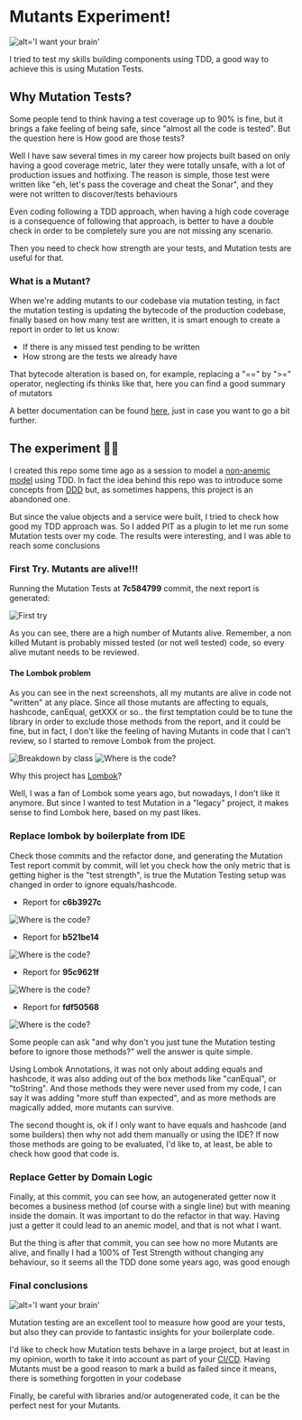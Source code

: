 # Mutants Experiment!

![alt='I want your brain'](imgs/mutant.jpeg)

I tried to test my skills building components using TDD, a good way to achieve this is
using Mutation Tests.
    
## Why Mutation Tests?

Some people tend to think having a test coverage up to 90% is fine, but it brings a
fake feeling of being safe, since "almost all the code is tested". But the question here is
How good are those tests?

Well I have saw several times in my career how projects built based on only having a good coverage metric, later
they were totally unsafe, with a lot of production issues and hotfixing. The reason is simple, those test were written
like "eh, let's pass the coverage and cheat the Sonar", and they were not written to discover/tests behaviours

Even coding following a TDD approach, when having a high code coverage is a consequence of following that approach, is better
to have a double check in order to be completely sure you are not missing any scenario.

Then you need to check how strength are your tests, and Mutation tests are useful for that.

### What is a Mutant?

When we're adding mutants to our codebase via mutation testing, in fact the mutation testing is updating the bytecode of the production codebase,
finally based on how many test are written, it is smart enough to create a report in order to let us know:

* If there is any missed test pending to be written
* How strong are the tests we already have

That bytecode alteration is based on, for example, replacing a "==" by ">=" operator, neglecting ifs thinks like that, 
here you can find a good summary of mutators

A better documentation can be found [here](https://pitest.org/), just in case you want to go a bit further.

## The experiment :man_technologist:

I created this repo some time ago as a session to model a [non-anemic model](https://martinfowler.com/bliki/AnemicDomainModel.html) using TDD. In fact the idea behind this repo was to introduce some concepts
from [DDD](https://martinfowler.com/tags/domain%20driven%20design.html) but, as sometimes happens, this project is an abandoned one.

But since the value objects and a service were built, I tried to check how good my TDD approach was. So I added PIT as a plugin to let me run some Mutation tests over my code. The results were interesting, and I was able to reach some conclusions

### First Try. Mutants are alive!!!

Running the Mutation Tests at **7c584799** commit, the next report is generated:

![First try](imgs/001.png)

As you can see, there are a high number of Mutants alive. Remember, a non killed Mutant is probably missed tested (or not well tested) code, 
so every alive mutant needs to be reviewed.

#### The Lombok problem

As you can see in the next screenshots, all my mutants are alive in code not "written" at any place. Since all those mutants
are affecting to equals, hashcode, canEqual, getXXX or so.. the first temptation could be to tune the library in order to exclude
those methods from the report, and it could be fine, but in fact, I don't like the feeling of having Mutants in code that I can't review,
so I started to remove Lombok from the project.

![Breakdown by class](imgs/002.png)
![Where is the code?](imgs/003.png)

Why this project has [Lombok](https://projectlombok.org/)?

Well, I was a fan of Lombok some years ago, but nowadays, I don't like it anymore. But since I wanted to test Mutation in a
"legacy" project, it makes sense to find Lombok here, based on my past likes.


### Replace lombok by boilerplate from IDE

Check those commits and the refactor done, and generating the Mutation Test report commit by commit, will let you check how 
the only metric that is getting higher is the "test strength", is true the Mutation Testing setup was changed in order to 
ignore equals/hashcode.

* Report for **c6b3927c**

![Where is the code?](imgs/004.png)

* Report for **b521be14**

![Where is the code?](imgs/005.png)

* Report for **95c9621f**

![Where is the code?](imgs/006.png)

* Report for **fdf50568**

![Where is the code?](imgs/003.png)

Some people can ask "and why don't you just tune the Mutation testing before to ignore those methods?" well the answer is quite
simple.

Using Lombok Annotations, it was not only about adding equals and hashcode, it was also adding out of the box methods like "canEqual",
or "toString". And those methods they were never used from my code, I can say it was adding "more stuff than expected", and
as more methods are magically added, more mutants can survive.

The second thought is, ok if I only want to have equals and hashcode (and some builders) then why not add them manually
or using the IDE? If now those methods are going to be evaluated, I'd like to, at least, be able to check how good that code is.

### Replace Getter by Domain Logic

Finally, at this commit, you can see how, an autogenerated getter now it becomes a business method (of course with a single line) 
but with meaning inside the domain. It was important to do the refactor in that way. Having just a getter it could lead 
to an anemic model, and that is not what I want.

But the thing is after that commit, you can see how no more Mutants are alive, and finally I had a 100% of Test Strength 
without changing any behaviour, so it seems all the TDD done some years ago, was good enough

### Final conclusions

![alt='I want your brain'](imgs/sewers.jpeg)

Mutation testing are an excellent tool to measure how good are your tests, but also they can provide to fantastic insights
for your boilerplate code.

I'd like to check how Mutation tests behave in a large project, but at least in my opinion, worth to take it into account 
as part of your [CI/CD](https://medium.com/trendyol-tech/pit-mutation-testing-on-ci-cd-pipeline-1298f355bae5). Having Mutants must be a good reason to mark a build as failed since it means, there is something 
forgotten in your codebase

Finally, be careful with libraries and/or autogenerated code, it can be the perfect nest for your Mutants.